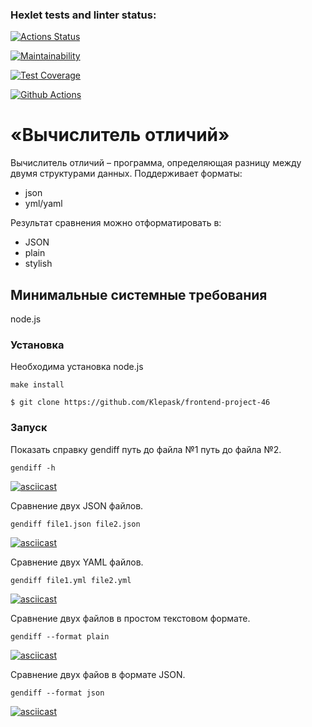 ### Hexlet tests and linter status:

[![Actions Status](https://github.com/Klepask/frontend-project-46/workflows/hexlet-check/badge.svg)](https://github.com/Klepask/frontend-project-46/actions)

[![Maintainability](https://api.codeclimate.com/v1/badges/5b5f3f1a76cb288ab1ff/maintainability)](https://codeclimate.com/github/Klepask/frontend-project-46/maintainability)

[![Test Coverage](https://api.codeclimate.com/v1/badges/5b5f3f1a76cb288ab1ff/test_coverage)](https://codeclimate.com/github/Klepask/frontend-project-46/test_coverage)

[![Github Actions](https://Klepask/frontend-project-46/actions/workflows/github-actions.yml/badge.svg)](https://github.com/Klepask/frontend-project-46/actions/workflows/github-actions.yml)

# «Вычислитель отличий»

Вычислитель отличий – программа, определяющая разницу между двумя структурами данных. Поддерживает форматы: 

- json
- yml/yaml

Результат сравнения можно отформатировать в:

- JSON
- plain
- stylish

## Минимальные системные требования
node.js

### Установка

Необходима установка node.js
```
make install

$ git clone https://github.com/Klepask/frontend-project-46
```
### Запуск

Показать справку gendiff путь до файла №1 путь до файла №2.
```
gendiff -h 
```

[![asciicast](https://asciinema.org/a/H6QvQwM3m3E8Gg0HGpy6KWTy8.svg)](https://asciinema.org/a/H6QvQwM3m3E8Gg0HGpy6KWTy8)

Сравнение двух JSON файлов.
```
gendiff file1.json file2.json 
```

[![asciicast](https://asciinema.org/a/xjiIvUeywmfcRStAGegffJR5V.svg)](https://asciinema.org/a/xjiIvUeywmfcRStAGegffJR5V)

Сравнение двух YAML файлов.
```
gendiff file1.yml file2.yml
```

[![asciicast](https://asciinema.org/a/3KhlTbR1raa2dwdWedh0mPSgI.svg)](https://asciinema.org/a/3KhlTbR1raa2dwdWedh0mPSgI)

Сравнение двух файлов в простом текстовом формате.
```
gendiff --format plain
```

[![asciicast](https://asciinema.org/a/VI5zrRpQZ6vzw7odYrMPsDI3X.svg)](https://asciinema.org/a/VI5zrRpQZ6vzw7odYrMPsDI3X)

Сравнение двух файов в формате JSON.
```
gendiff --format json
```

[![asciicast](https://asciinema.org/a/gW5dxmvEWRmSZGmJaHfrAxbZf.svg)](https://asciinema.org/a/gW5dxmvEWRmSZGmJaHfrAxbZf)
